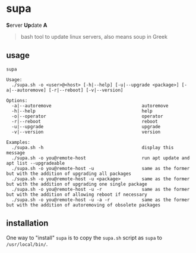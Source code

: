 supa
===

**S**erver **Up**date **A**

> bash tool to update linux servers, also means soup in Greek

## usage

```
supa

Usage:
  ./supa.sh -o <user>@<host> [-h|--help] [-u|--upgrade <package>] [-a|--autoremove] [-r|--reboot] [-v|--version]

Options:
  -a|--autoremove                                  autoremove
  -h|--help                                        help
  -o|--operator                                    operator
  -r|--reboot                                      reboot
  -u|--upgrade                                     upgrade
  -v|--version                                     version

Examples:
  ./supa.sh -h                                     display this message
  ./supa.sh -o you@remote-host                     run apt update and apt list --upgradeable
  ./supa.sh -o you@remote-host -u                  same as the former but with the addition of upgrading all packages
  ./supa.sh -o you@remote-host -u <package>        same as the former but with the addition of upgrading one single package
  ./supa.sh -o you@remote-host -u -r               same as the former but with the addition of allowing reboot if necessary
  ./supa.sh -o you@remote-host -u -a -r            same as the former but with the addition of autoremoving of obsolete packages

```

## installation

One way to "install" `supa` is to copy the `supa.sh` script as `supa` to `/usr/local/bin/`.
